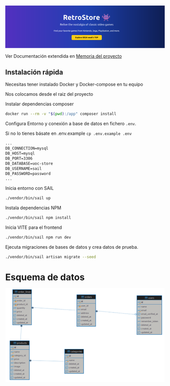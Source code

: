 <p align="center"><img src="./documentation/retrostore.png"  alt="Laravel Logo"></p>

Ver Documentación extendida en <a href="./documentation/Gavilanes_Sanchez_JuanRamon_CE_PRA1.pdf">Memoria del proyecto</a>

## Instalación rápida
Necesitas tener instalado Docker y Docker-compose en tu equipo

Nos colocamos desde el raiz del proyecto

Instalar dependencias composer
```sh
docker run --rm -v "$(pwd):/app" composer install
```

Configura Entorno y conexión a base de datos en fichero ```.env```. 

Si no lo tienes básate en .env.example ```cp .env.example .env```
```
...
DB_CONNECTION=mysql
DB_HOST=mysql
DB_PORT=3306
DB_DATABASE=uoc-store
DB_USERNAME=sail
DB_PASSWORD=password
...
```

Inicia entorno con SAIL
```sh
./vendor/bin/sail up
```

Instala dependencias NPM
```sh
./vendor/bin/sail npm install
```

Inicia VITE para el frontend
```sh
./vendor/bin/sail npm run dev
```

Ejecuta migraciones de bases de datos y crea datos de prueba.
```sh
./vendor/bin/sail artisan migrate --seed
```

# Esquema de datos


![Esquema DB](/documentation/uoc-store-schema.png)
